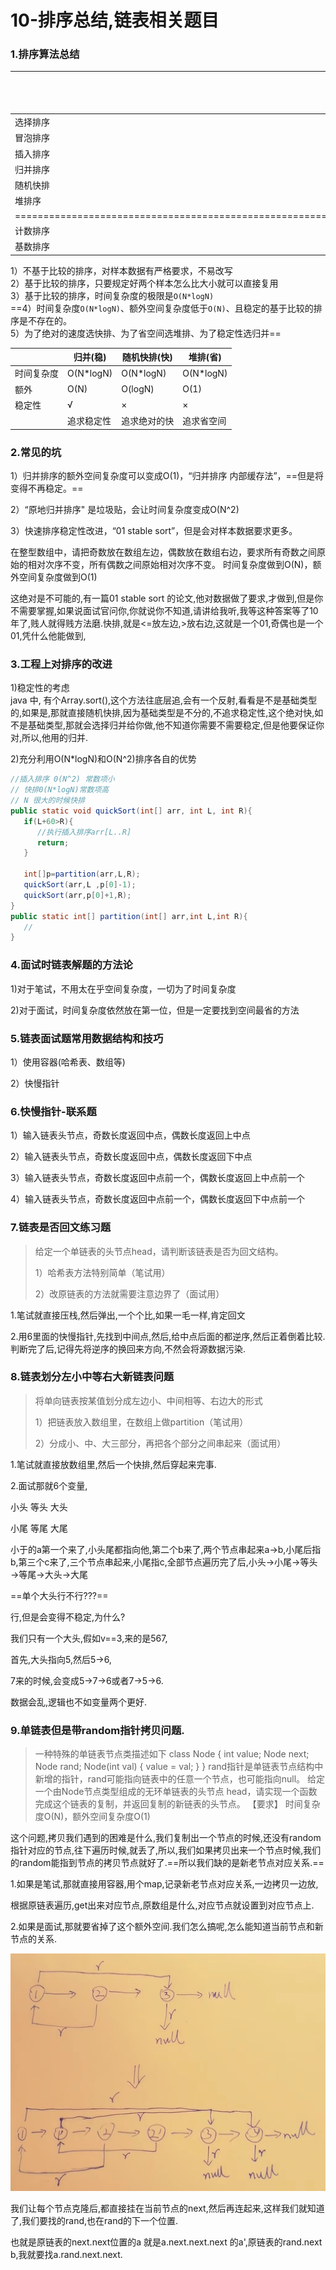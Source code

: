# 10-排序总结,链表相关题目

### 1.排序算法总结

|                                                          | 时间复杂度 | 额外空间复杂度 | 稳定性 |
| -------------------------------------------------------- | ---------- | -------------- | ------ |
| 选择排序                                                 | O(N^2)     | O(1)           | 无     |
| 冒泡排序                                                 | O(N^2)     | O(1)           | 有     |
| 插入排序                                                 | O(N^2)     | O(1)           | 有     |
| 归并排序                                                 | O(N*logN)  | O(N)           | 有     |
| 随机快排                                                 | O(N*logN)  | O(logN)        | 无     |
| 堆排序                                                   | O(N*logN)  | O(1)           | 无     |
| ======================================================== |            |                |        |
| 计数排序                                                 | O(N)       | O(M)           | 有     |
| 基数排序                                                 | O(N)       | O(N)           | 有     |

1）不基于比较的排序，对样本数据有严格要求，不易改写   
2）基于比较的排序，只要规定好两个样本怎么比大小就可以直接复用  
3）基于比较的排序，时间复杂度的极限是`O(N*logN)  `  
==4）时间复杂度`O(N*logN)`、额外空间复杂度低于`O(N)`、且稳定的基于比较的排序是不存在的。  
5）为了绝对的速度选快排、为了省空间选堆排、为了稳定性选归并==   

|            | 归并(稳)   | 随机快排(快) | 堆排(省)   |
| ---------- | ---------- | ------------ | ---------- |
| 时间复杂度 | O(N*logN)  | O(N*logN)    | O(N*logN)  |
| 额外       | O(N)       | O(logN)      | O(1)       |
| 稳定性     | √          | ×            | ×          |
|            | 追求稳定性 | 追求绝对的快 | 追求省空间 |

### 2.常见的坑

1）归并排序的额外空间复杂度可以变成O(1)，“归并排序 内部缓存法”，==但是将变得不再稳定。==   

2）“原地归并排序" 是垃圾贴，会让时间复杂度变成O(N^2)   

3）快速排序稳定性改进，“01 stable sort”，但是会对样本数据要求更多。  

在整型数组中，请把奇数放在数组左边，偶数放在数组右边，要求所有奇数之间原始的相对次序不变，所有偶数之间原始相对次序不变。
时间复杂度做到O(N)，额外空间复杂度做到O(1)

这绝对是不可能的,有一篇01 stable sort 的论文,他对数据做了要求,才做到,但是你不需要掌握,如果说面试官问你,你就说你不知道,请讲给我听,我等这种答案等了10年了,贱人就得贱方法磨.快排,就是<=放左边,>放右边,这就是一个01,奇偶也是一个01,凭什么他能做到,

### 3.工程上对排序的改进

1)稳定性的考虑   
java 中, 有个Array.sort(),这个方法往底层追,会有一个反射,看看是不是基础类型的,如果是,那就直接随机快排,因为基础类型是不分的,不追求稳定性,这个绝对快,如不是基础类型,那就会选择归并给你做,他不知道你需要不需要稳定,但是他要保证你对,所以,他用的归并.

2)充分利用O(N*logN)和O(N^2)排序各自的优势

```java 
//插入排序 0(N^2) 常数项小
// 快排0(N*logN)常数项高
// N 很大的时候快排
public static void quickSort(int[] arr, int L, int R){
   if(L+60>R){
      //执行插入排序arr[L..R]
      return;
   }
   
   int[]p=partition(arr,L,R);
   quickSort(arr,L ,p[0]-1);
   quickSort(arr,p[0]+1,R);
}
public static int[] partition(int[] arr,int L,int R){
   //
}
```

### 4.面试时链表解题的方法论

1)对于笔试，不用太在乎空间复杂度，一切为了时间复杂度    

2)对于面试，时间复杂度依然放在第一位，但是一定要找到空间最省的方法  



### 5.链表面试题常用数据结构和技巧

1）使用容器(哈希表、数组等)  

2）快慢指针   

### 6.快慢指针-联系题

1）输入链表头节点，奇数长度返回中点，偶数长度返回上中点  

2）输入链表头节点，奇数长度返回中点，偶数长度返回下中点  

3）输入链表头节点，奇数长度返回中点前一个，偶数长度返回上中点前一个  

4）输入链表头节点，奇数长度返回中点前一个，偶数长度返回下中点前一个  

### 7.链表是否回文练习题

> 给定一个单链表的头节点head，请判断该链表是否为回文结构。 
>
> 1）哈希表方法特别简单（笔试用）
>
> 2）改原链表的方法就需要注意边界了（面试用）

1.笔试就直接压栈,然后弹出,一个个比,如果一毛一样,肯定回文

2.用6里面的快慢指针,先找到中间点,然后,给中点后面的都逆序,然后正着倒着比较.判断完了后,记得先将逆序的换回来方向,不然会将源数据污染.

### 8.链表划分左小中等右大新链表问题

> 将单向链表按某值划分成左边小、中间相等、右边大的形式
>
> 1）把链表放入数组里，在数组上做partition（笔试用）
>
> 2）分成小、中、大三部分，再把各个部分之间串起来（面试用）

1.笔试就直接放数组里,然后一个快排,然后穿起来完事.

2.面试那就6个变量,

小头  等头  大头

小尾  等尾  大尾

小于的a第一个来了,小头尾都指向他,第二个b来了,两个节点串起来a→b,小尾后指b,第三个c来了,三个节点串起来,小尾指c,全部节点遍历完了后,小头→小尾→等头→等尾→大头→大尾

==单个大头行不行???==

行,但是会变得不稳定,为什么?

我们只有一个大头,假如v==3,来的是567,

首先,大头指向5,然后5→6,

7来的时候,会变成5→7→6或者7→5→6.

数据会乱,逻辑也不如变量两个更好.

### 9.单链表但是带random指针拷贝问题.

> 一种特殊的单链表节点类描述如下 
> class Node { 
> int value; 
> Node next; 
> Node rand; 
> Node(int val) { value = val; } 
> } 
> rand指针是单链表节点结构中新增的指针，rand可能指向链表中的任意一个节点，也可能指向null。
> 给定一个由Node节点类型组成的无环单链表的头节点 head，请实现一个函数完成这个链表的复制，并返回复制的新链表的头节点。 
> 【要求】
> 时间复杂度O(N)，额外空间复杂度O(1) 

这个问题,拷贝我们遇到的困难是什么,我们复制出一个节点的时候,还没有random指针对应的节点,往下遍历时候,就丢了,所以,我们如果拷贝出来一个节点时候,我们的random能指到节点的拷贝节点就好了.==所以我们缺的是新老节点对应关系.==

1.如果是笔试,那就直接用容器,用个map,记录新老节点对应关系,一边拷贝一边放,

根据原链表遍历,get出来对应节点,原数组是什么,对应节点就设置到对应节点上.

2.如果是面试,那就要省掉了这个额外空间.我们怎么搞呢,怎么能知道当前节点和新节点的关系.

![image-20240706000311639](./picture/image-20240706000311639.png)

我们让每个节点克隆后,都直接挂在当前节点的next,然后再连起来,这样我们就知道了,我们要找的rand,也在rand的下一个位置.

也就是原链表的next.next位置的a 就是a.next.next.next 的a',原链表的rand.next b,我就要找a.rand.next.next.